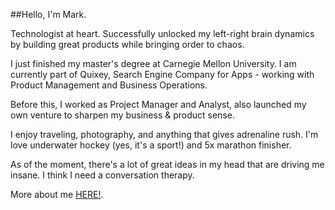 ##Hello, I'm Mark.

Technologist at heart. Successfully unlocked my left-right brain dynamics by building great products while bringing order to chaos. 

I just finished my master's degree at Carnegie Mellon University. I am currently part of Quixey, Search Engine Company for Apps - working with Product Management and Business Operations.

Before this, I worked as Project Manager and Analyst, also launched my own venture to sharpen my business & product sense.

I enjoy traveling, photography, and anything that gives adrenaline rush. I'm love underwater hockey (yes, it's a sport!) and 5x marathon finisher.

As of the moment, there's a lot of great ideas in my head that are driving me insane. I think I need a conversation therapy.

More about me [HERE!](http://markjosephtan.com).